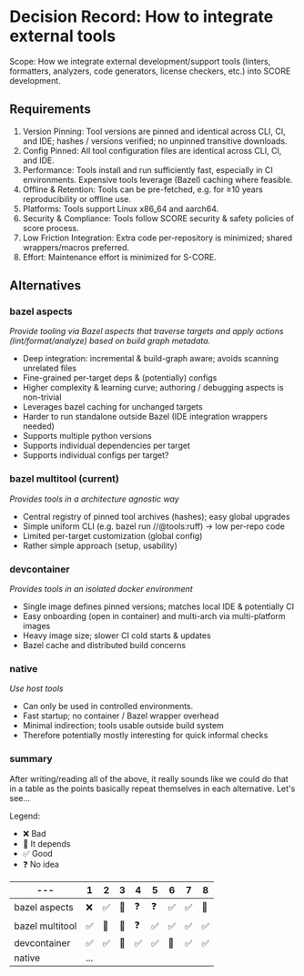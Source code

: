 # Decision Record: How to integrate external tools

Scope: How we integrate external development/support tools (linters, formatters,
analyzers, code generators, license checkers, etc.) into SCORE development.

## Requirements

1) Version Pinning: Tool versions are pinned and identical across CLI, CI, and IDE;
   hashes / versions verified; no unpinned transitive downloads.
2) Config Pinned: All tool configuration files are identical across CLI, CI, and IDE.
3) Performance: Tools install and run sufficiently fast, especially in CI environments.
   Expensive tools leverage (Bazel) caching where feasible.
4) Offline & Retention: Tools can be pre-fetched, e.g. for ≥10 years reproducibility or
   offline use.
5) Platforms: Tools support Linux x86_64 and aarch64.
6) Security & Compliance: Tools follow SCORE security & safety policies of score
   process.
7) Low Friction Integration: Extra code per-repository is minimized; shared
   wrappers/macros preferred.
8) Effort: Maintenance effort is minimized for S-CORE.

## Alternatives

### bazel aspects
*Provide tooling via Bazel aspects that traverse targets and apply actions
(lint/format/analyze) based on build graph metadata.*

* Deep integration: incremental & build-graph aware; avoids scanning unrelated files
* Fine-grained per-target deps & (potentially) configs
* Higher complexity & learning curve; authoring / debugging aspects is non-trivial
* Leverages bazel caching for unchanged targets
* Harder to run standalone outside Bazel (IDE integration wrappers needed)
* Supports multiple python versions
* Supports individual dependencies per target
* Supports individual configs per target?

### bazel multitool (current)
*Provides tools in a architecture agnostic way*

* Central registry of pinned tool archives (hashes); easy global upgrades
* Simple uniform CLI (e.g. bazel run //@tools:ruff) -> low per-repo code
* Limited per-target customization (global config)
* Rather simple approach (setup, usability)

### devcontainer
*Provides tools in an isolated docker environment*

* Single image defines pinned versions; matches local IDE & potentially CI
* Easy onboarding (open in container) and multi-arch via multi-platform images
* Heavy image size; slower CI cold starts & updates
* Bazel cache and distributed build concerns

### native
*Use host tools*

* Can only be used in controlled environments.
* Fast startup; no container / Bazel wrapper overhead
* Minimal indirection; tools usable outside build system
* Therefore potentially mostly interesting for quick informal checks

### summary

After writing/reading all of the above, it really sounds like we could do that in a
table as the points basically repeat themselves in each alternative. Let's see...

Legend:
* ❌ Bad
* 🤔 It depends
* ✅ Good
* ❓ No idea

| ---             | 1   | 2   | 3   | 4   | 5   | 6   | 7   | 8   |
| --------------- | --- | --- | --- | --- | --- | --- | --- | --- |
| bazel aspects   | ❌   | ✅   | 🤔   | ❓   | ❓   | ✅   | ✅   | 🤔   |
| bazel multitool | ✅   | 🤔   | 🤔   | ❓   | ✅   | ✅   | ✅   | ✅   |
| devcontainer    | ✅   | ✅   | 🤔   | ✅   | ✅   | 🤔   | ✅   | ✅   |
| native          | ... |

